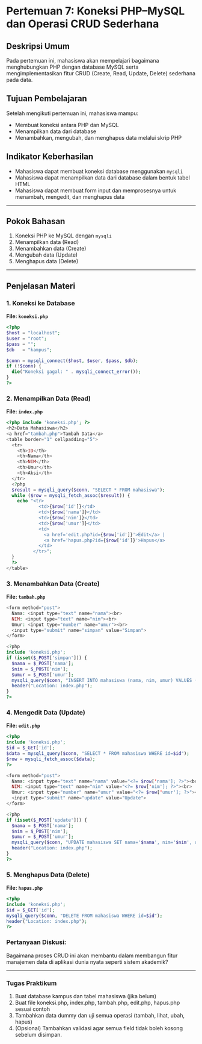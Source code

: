 # Pertemuan 7: Koneksi PHP–MySQL dan Operasi CRUD Sederhana

## Deskripsi Umum
Pada pertemuan ini, mahasiswa akan mempelajari bagaimana menghubungkan PHP dengan database MySQL serta mengimplementasikan fitur CRUD (Create, Read, Update, Delete) sederhana pada data.

## Tujuan Pembelajaran
Setelah mengikuti pertemuan ini, mahasiswa mampu:
- Membuat koneksi antara PHP dan MySQL
- Menampilkan data dari database
- Menambahkan, mengubah, dan menghapus data melalui skrip PHP

## Indikator Keberhasilan
- Mahasiswa dapat membuat koneksi database menggunakan `mysqli`
- Mahasiswa dapat menampilkan data dari database dalam bentuk tabel HTML
- Mahasiswa dapat membuat form input dan memprosesnya untuk menambah, mengedit, dan menghapus data

---

## Pokok Bahasan
1. Koneksi PHP ke MySQL dengan `mysqli`
2. Menampilkan data (Read)
3. Menambahkan data (Create)
4. Mengubah data (Update)
5. Menghapus data (Delete)

---

## Penjelasan Materi

### 1. Koneksi ke Database

**File: `koneksi.php`**
```php
<?php
$host = "localhost";
$user = "root";
$pass = "";
$db   = "kampus";

$conn = mysqli_connect($host, $user, $pass, $db);
if (!$conn) {
  die("Koneksi gagal: " . mysqli_connect_error());
}
?>
```
### 2. Menampilkan Data (Read)
**File: `index.php`**

```php
<?php include 'koneksi.php'; ?>
<h2>Data Mahasiswa</h2>
<a href="tambah.php">Tambah Data</a>
<table border="1" cellpadding="5">
  <tr>
    <th>ID</th>
    <th>Nama</th>
    <th>NIM</th>
    <th>Umur</th>
    <th>Aksi</th>
  </tr>
  <?php
  $result = mysqli_query($conn, "SELECT * FROM mahasiswa");
  while ($row = mysqli_fetch_assoc($result)) {
    echo "<tr>
            <td>{$row['id']}</td>
            <td>{$row['nama']}</td>
            <td>{$row['nim']}</td>
            <td>{$row['umur']}</td>
            <td>
              <a href='edit.php?id={$row['id']}'>Edit</a> |
              <a href='hapus.php?id={$row['id']}'>Hapus</a>
            </td>
          </tr>";
  }
  ?>
</table>
```
### 3. Menambahkan Data (Create)
**File: `tambah.php`**

```php
<form method="post">
  Nama: <input type="text" name="nama"><br>
  NIM: <input type="text" name="nim"><br>
  Umur: <input type="number" name="umur"><br>
  <input type="submit" name="simpan" value="Simpan">
</form>

<?php
include 'koneksi.php';
if (isset($_POST['simpan'])) {
  $nama = $_POST['nama'];
  $nim = $_POST['nim'];
  $umur = $_POST['umur'];
  mysqli_query($conn, "INSERT INTO mahasiswa (nama, nim, umur) VALUES ('$nama', '$nim', '$umur')");
  header("Location: index.php");
}
?>
```

### 4. Mengedit Data (Update)
**File: `edit.php`**

```php
<?php
include 'koneksi.php';
$id = $_GET['id'];
$data = mysqli_query($conn, "SELECT * FROM mahasiswa WHERE id=$id");
$row = mysqli_fetch_assoc($data);
?>

<form method="post">
  Nama: <input type="text" name="nama" value="<?= $row['nama']; ?>"><br>
  NIM: <input type="text" name="nim" value="<?= $row['nim']; ?>"><br>
  Umur: <input type="number" name="umur" value="<?= $row['umur']; ?>"><br>
  <input type="submit" name="update" value="Update">
</form>

<?php
if (isset($_POST['update'])) {
  $nama = $_POST['nama'];
  $nim = $_POST['nim'];
  $umur = $_POST['umur'];
  mysqli_query($conn, "UPDATE mahasiswa SET nama='$nama', nim='$nim', umur='$umur' WHERE id=$id");
  header("Location: index.php");
}
?>
```
### 5. Menghapus Data (Delete)
**File: `hapus.php`**

```php
<?php
include 'koneksi.php';
$id = $_GET['id'];
mysqli_query($conn, "DELETE FROM mahasiswa WHERE id=$id");
header("Location: index.php");
?>
```
### Pertanyaan Diskusi:

Bagaimana proses CRUD ini akan membantu dalam membangun fitur manajemen data di aplikasi dunia nyata seperti sistem akademik?

---

### Tugas Praktikum
1. Buat database kampus dan tabel mahasiswa (jika belum)
2. Buat file koneksi.php, index.php, tambah.php, edit.php, hapus.php sesuai contoh
3. Tambahkan data dummy dan uji semua operasi (tambah, lihat, ubah, hapus)
4. (Opsional) Tambahkan validasi agar semua field tidak boleh kosong sebelum disimpan.